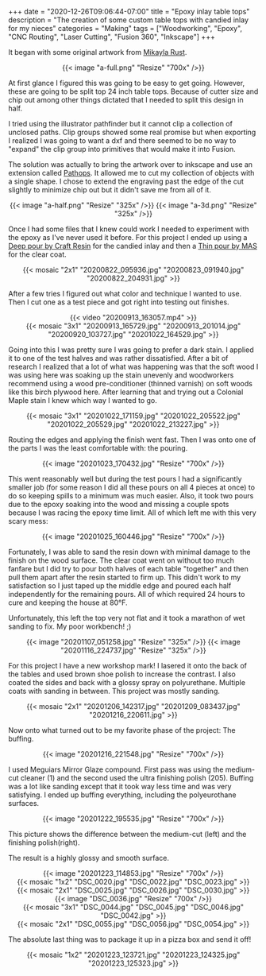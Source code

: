 +++
date = "2020-12-26T09:06:44-07:00"
title = "Epoxy inlay table tops"
description = "The creation of some custom table tops with candied inlay for my nieces"
categories = "Making"
tags = ["Woodworking", "Epoxy", "CNC Routing", "Laser Cutting", "Fusion 360", "Inkscape"]
+++

It began with some original artwork from [Mikayla Rust](https://mikaylarust.weebly.com/).

<center>
  {{< image "a-full.png" "Resize" "700x" />}}
</center>

At first glance I figured this was going to be easy to get going. However, these are going to be split top 24 inch table tops. Because of cutter size and chip out among other things dictated that I needed to split this design in half.

I tried using the illustrator pathfinder but it cannot clip a collection of unclosed paths. Clip groups showed some real promise but when exporting I realized I was going to want a dxf and there seemed to be no way to "expand" the clip group into primitives that would make it into Fusion.

The solution was actually to bring the artwork over to inkscape and use an extension called [Pathops](https://gitlab.com/moini_ink/inx-pathops/). It allowed me to cut my collection of objects with a single shape. I chose to extend the engraving past the edge of the cut slightly to minimize chip out but it didn't save me from all of it.

<center>
  {{< image "a-half.png" "Resize" "325x" />}}
  {{< image "a-3d.png" "Resize" "325x" />}}
</center>

Once I had some files that I knew could work I needed to experiment with the epoxy as I've never used it before. For this project I ended up using a [Deep pour by Craft Resin](https://www.amazon.com/gp/product/B07YCVVYFK/) for the candied inlay and then a [Thin pour by MAS](https://www.amazon.com/gp/product/B07CZR9BLW/) for the clear coat.

<center>
  {{< mosaic "2x1" "20200822_095936.jpg" "20200823_091940.jpg" "20200822_204931.jpg" >}}
</center>

After a few tries I figured out what color and technique I wanted to use. Then I cut one as a test piece and got right into testing out finishes.

<center>{{< video "20200913_163057.mp4" >}}</center>

<center>
  {{< mosaic "3x1" "20200913_165729.jpg" "20200913_201014.jpg" "20200920_103727.jpg" "20201022_164529.jpg" >}}
</center>

Going into this I was pretty sure I was going to prefer a dark stain. I applied it to one of the test halves and was rather dissatisfied. After a bit of research I realized that a lot of what was happening was that the soft wood I was using here was soaking up the stain unevenly and woodworkers recommend using a wood pre-conditioner (thinned varnish) on soft woods like this birch plywood here. After learning that and trying out a Colonial Maple stain I knew which way I wanted to go.

<center>
  {{< mosaic "3x1" "20201022_171159.jpg" "20201022_205522.jpg" "20201022_205529.jpg" "20201022_213227.jpg" >}}
</center>

Routing the edges and applying the finish went fast. Then I was onto one of the parts I was the least comfortable with: the pouring.

<center>
  {{< image "20201023_170432.jpg" "Resize" "700x" />}}
</center>

This went reasonably well but during the test pours I had a significantly smaller job (for some reason I did all these pours on all 4 pieces at once) to do so keeping spills to a minimum was much easier. Also, it took two pours due to the epoxy soaking into the wood and missing a couple spots because I was racing the epoxy time limit. All of which left me with this very scary mess:

<center>
  {{< image "20201025_160446.jpg" "Resize" "700x" />}}
</center>

Fortunately, I was able to sand the resin down with minimal damage to the finish on the wood surface. The clear coat went on without too much fanfare but I did try to pour both halves of each table "together" and then pull them apart after the resin started to firm up. This didn't work to my satisfaction so I just taped up the middle edge and poured each half independently for the remaining pours. All of which required 24 hours to cure and keeping the house at 80°F. 

Unfortunately, this left the top very not flat and it took a marathon of wet sanding to fix. My poor workbench! ;) 

<center>
  {{< image "20201107_051258.jpg" "Resize" "325x" />}}
  {{< image "20201116_224737.jpg" "Resize" "325x" />}}
</center>

For this project I have a new workshop mark! I lasered it onto the back of the tables and used brown shoe polish to increase the contrast. I also coated the sides and back with a glossy spray on polyurethane. Multiple coats with sanding in between. This project was mostly sanding.

<center>
  {{< mosaic "2x1" "20201206_142317.jpg" "20201209_083437.jpg" "20201216_220611.jpg" >}}
</center>

Now onto what turned out to be my favorite phase of the project: The buffing.

<center>
  {{< image "20201216_221548.jpg" "Resize" "700x" />}}
</center>

I used Meguiars Mirror Glaze compound. First pass was using the medium-cut cleaner (1) and the second used the ultra finishing polish (205). Buffing was a lot like sanding except that it took way less time and was very satisfying. I ended up buffing everything, including the polyeurothane surfaces.

<center>
  {{< image "20201222_195535.jpg" "Resize" "700x" />}}
</center>

This picture shows the difference between the medium-cut (left) and the finishing polish(right).

The result is a highly glossy and smooth surface.

<center>
  {{< image "20201223_114853.jpg" "Resize" "700x" />}}
</center>

<center>
  {{< mosaic "1x2" "DSC_0020.jpg" "DSC_0022.jpg" "DSC_0023.jpg" >}}
</center>

<center>
  {{< mosaic "2x1" "DSC_0025.jpg" "DSC_0026.jpg" "DSC_0030.jpg" >}}
</center>

<center>
  {{< image "DSC_0036.jpg" "Resize" "700x" />}}
</center>

<center>
  {{< mosaic "3x1" "DSC_0044.jpg" "DSC_0045.jpg" "DSC_0046.jpg" "DSC_0042.jpg" >}}
</center>

<center>
  {{< mosaic "2x1" "DSC_0055.jpg" "DSC_0056.jpg" "DSC_0054.jpg" >}}
</center>

The absolute last thing was to package it up in a pizza box and send it off!

<center>
  {{< mosaic "1x2" "20201223_123721.jpg" "20201223_124325.jpg" "20201223_125323.jpg" >}}
</center>